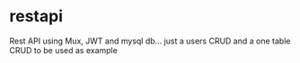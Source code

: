 # restapi
Rest API using Mux, JWT and mysql db... just a users CRUD and a one table CRUD to be used as example
